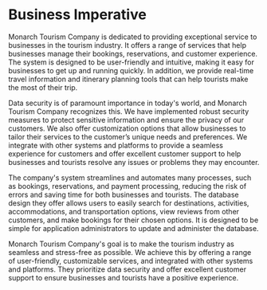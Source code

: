 # Business Imperative

Monarch Tourism Company is dedicated to providing exceptional service to businesses in the tourism industry. It offers a range of services that help businesses manage their bookings, reservations, and customer experience. The system is designed to be user-friendly and intuitive, making it easy for businesses to get up and running quickly. In addition, we provide real-time travel information and itinerary planning tools that can help tourists make the most of their trip.

Data security is of paramount importance in today's world, and Monarch Tourism Company recognizes this. We have implemented robust security measures to protect sensitive information and ensure the privacy of our customers. We also offer customization options that allow businesses to tailor their services to the customer’s unique needs and preferences. We integrate with other systems and platforms to provide a seamless experience for customers and offer excellent customer support to help businesses and tourists resolve any issues or problems they may encounter.

The company's system streamlines and automates many processes, such as bookings, reservations, and payment processing, reducing the risk of errors and saving time for both businesses and tourists. The database design they offer allows users to easily search for destinations, activities, accommodations, and transportation options, view reviews from other customers, and make bookings for their chosen options. It is designed to be simple for application administrators to update and administer the database.

Monarch Tourism Company's goal is to make the tourism industry as seamless and stress-free as possible. We achieve this by offering a range of user-friendly, customizable services, and integrated with other systems and platforms. They prioritize data security and offer excellent customer support to ensure businesses and tourists have a positive experience.
